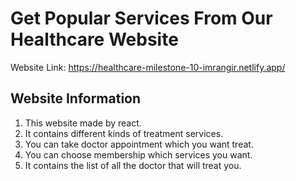 # Get Popular Services From Our Healthcare Website 

Website Link: https://healthcare-milestone-10-imrangir.netlify.app/

## Website Information
1. This website made by react.
2. It contains different kinds of treatment services.
3. You can take doctor appointment which you want treat.
4. You can choose membership which services you want.
5. It contains the list of all the doctor that will treat you.
